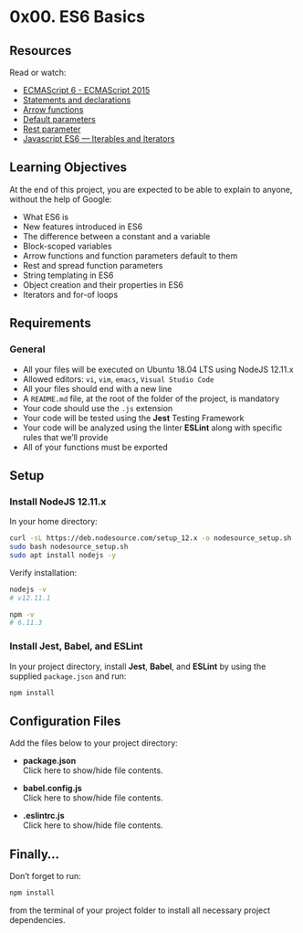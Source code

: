 # 0x00. ES6 Basics

## Resources
Read or watch:
- [ECMAScript 6 - ECMAScript 2015](https://www.ecma-international.org/ecma-262/6.0/)
- [Statements and declarations](https://developer.mozilla.org/en-US/docs/Web/JavaScript/Guide/Grammar_and_types#Declarations)
- [Arrow functions](https://developer.mozilla.org/en-US/docs/Web/JavaScript/Reference/Functions/Arrow_functions)
- [Default parameters](https://developer.mozilla.org/en-US/docs/Web/JavaScript/Reference/Functions/Default_parameters)
- [Rest parameter](https://developer.mozilla.org/en-US/docs/Web/JavaScript/Reference/Functions/rest_parameters)
- [Javascript ES6 — Iterables and Iterators](https://developer.mozilla.org/en-US/docs/Web/JavaScript/Guide/Iterators_and_Generators)

## Learning Objectives
At the end of this project, you are expected to be able to explain to anyone, without the help of Google:
- What ES6 is
- New features introduced in ES6
- The difference between a constant and a variable
- Block-scoped variables
- Arrow functions and function parameters default to them
- Rest and spread function parameters
- String templating in ES6
- Object creation and their properties in ES6
- Iterators and for-of loops

## Requirements

### General
- All your files will be executed on Ubuntu 18.04 LTS using NodeJS 12.11.x
- Allowed editors: `vi`, `vim`, `emacs`, `Visual Studio Code`
- All your files should end with a new line
- A `README.md` file, at the root of the folder of the project, is mandatory
- Your code should use the `.js` extension
- Your code will be tested using the **Jest** Testing Framework
- Your code will be analyzed using the linter **ESLint** along with specific rules that we’ll provide
- All of your functions must be exported

## Setup

### Install NodeJS 12.11.x
In your home directory:

```bash
curl -sL https://deb.nodesource.com/setup_12.x -o nodesource_setup.sh
sudo bash nodesource_setup.sh
sudo apt install nodejs -y
```

Verify installation:
```bash
nodejs -v
# v12.11.1

npm -v
# 6.11.3
```

### Install Jest, Babel, and ESLint
In your project directory, install **Jest**, **Babel**, and **ESLint** by using the supplied `package.json` and run:

```bash
npm install
```

## Configuration Files
Add the files below to your project directory:

- **package.json**  
  Click here to show/hide file contents.

- **babel.config.js**  
  Click here to show/hide file contents.

- **.eslintrc.js**  
  Click here to show/hide file contents.

## Finally…
Don’t forget to run:

```bash
npm install
```

from the terminal of your project folder to install all necessary project dependencies.
```
